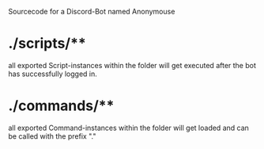 Sourcecode for a Discord-Bot named Anonymouse

# ./scripts/**
all exported Script-instances within the folder will get executed after the bot has successfully logged in.

# ./commands/**
all exported Command-instances within the folder will get loaded and can be called with the prefix "."

